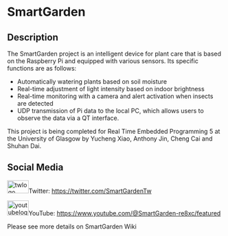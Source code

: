 # SmartGarden

## Description
The SmartGarden project is an intelligent device for plant care that is based on the Raspberry Pi and equipped with various sensors. Its specific functions are as follows:

* Automatically watering plants based on soil moisture
* Real-time adjustment of light intensity based on indoor brightness
* Real-time monitoring with a camera and alert activation when insects are detected
* UDP transmission of Pi data to the local PC, which allows users to observe the data via a QT interface.  

This project is being completed for Real Time Embedded Programming 5 at the University of Glasgow by Yucheng Xiao, Anthony Jin, Cheng Cai and Shuhan Dai.

## Social Media
<img src="https://user-images.githubusercontent.com/122289736/232347907-f782b66c-e4c2-43fa-95b6-6dd03b2950f4.png" alt="twlogo" width="50" height="30"/>Twitter: https://twitter.com/SmartGardenTw

<img src="https://user-images.githubusercontent.com/122289736/232348150-550da4d3-aa1f-41c0-8094-5f6b38d0690f.png" alt="youtubelogo" width="50" height="35"/>YouTube: https://www.youtube.com/@SmartGarden-re8xc/featured

Please see more details on SmartGarden Wiki
